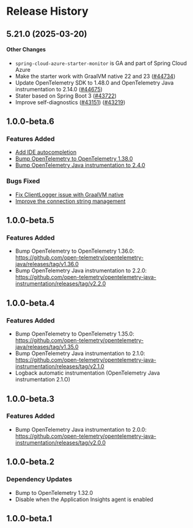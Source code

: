 # Release History

## 5.21.0 (2025-03-20)

#### Other Changes
* `spring-cloud-azure-starter-monitor` is GA and part of Spring Cloud Azure
* Make the starter work with GraalVM native 22 and 23 ([#44734](https://github.com/Azure/azure-sdk-for-java/pull/44734))
* Update OpenTelemetry SDK to 1.48.0 and OpenTelemetry Java instrumentation to 2.14.0 ([#44675](https://github.com/Azure/azure-sdk-for-java/pull/44675))
* Stater based on Spring Boot 3 ([#43722](https://github.com/Azure/azure-sdk-for-java/pull/43722))
* Improve self-diagnostics ([#43151](https://github.com/Azure/azure-sdk-for-java/pull/43151)) ([#43219](https://github.com/Azure/azure-sdk-for-java/pull/43219))

## 1.0.0-beta.6

### Features Added
- [Add IDE autocompletion](https://github.com/Azure/azure-sdk-for-java/pull/40904) 
- [Bump OpenTelemetry to OpenTelemetry 1.38.0](https://github.com/open-telemetry/opentelemetry-java/releases/tag/v1.38.0)
- [Bump OpenTelemetry Java instrumentation to 2.4.0](https://github.com/open-telemetry/opentelemetry-java-instrumentation/releases/tag/v2.4.0)

### Bugs Fixed
- [Fix ClientLogger issue with GraalVM native](https://github.com/Azure/azure-sdk-for-java/pull/40151)
- [Improve the connection string management](https://github.com/Azure/azure-sdk-for-java/pull/40901)

## 1.0.0-beta.5

### Features Added
- Bump OpenTelemetry to OpenTelemetry 1.36.0: https://github.com/open-telemetry/opentelemetry-java/releases/tag/v1.36.0
- Bump OpenTelemetry Java instrumentation to 2.2.0: https://github.com/open-telemetry/opentelemetry-java-instrumentation/releases/tag/v2.2.0

## 1.0.0-beta.4

### Features Added
- Bump OpenTelemetry to OpenTelemetry 1.35.0: https://github.com/open-telemetry/opentelemetry-java/releases/tag/v1.35.0
- Bump OpenTelemetry Java instrumentation to 2.1.0: https://github.com/open-telemetry/opentelemetry-java-instrumentation/releases/tag/v2.1.0
- Logback automatic instrumentation (OpenTelemetry Java instrumentation 2.1.O)

## 1.0.0-beta.3

### Features Added
- Bump OpenTelemetry Java instrumentation to 2.0.0: https://github.com/open-telemetry/opentelemetry-java-instrumentation/releases/tag/v2.0.0

## 1.0.0-beta.2

### Dependency Updates
- Bump to OpenTelemetry 1.32.0
- Disable when the Application Insights agent is enabled

## 1.0.0-beta.1
